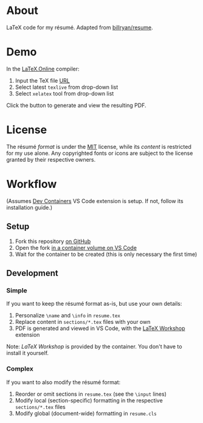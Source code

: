 # About

LaTeX code for my résumé. Adapted from [billryan/resume](https://github.com/billryan/resume).

# Demo

In the [LaTeX.Online](https://latexonline.cc/) compiler:

1. Input the TeX file [URL](https://github.com/oswinrodrigues/resume/blob/master/resume.tex)
2. Select latest `texlive` from drop-down list
3. Select `xelatex` tool from drop-down list

Click the button to generate and view the resulting PDF.

# License

The résumé _format_ is under the [MIT](http://opensource.org/licenses/MIT) license, while its _content_ is restricted for my use alone. Any copyrighted fonts or icons are subject to the license granted by their respective owners.

# Workflow

(Assumes [Dev Containers](https://marketplace.visualstudio.com/items?itemName=ms-vscode-remote.remote-containers) VS Code extension is setup. If not, follow its installation guide.)

## Setup

1. Fork this repository [on GitHub](https://docs.github.com/en/pull-requests/collaborating-with-pull-requests/working-with-forks/fork-a-repo#forking-a-repository)
2. Open the fork [in a container volume on VS Code](https://code.visualstudio.com/docs/devcontainers/containers#_quick-start-open-a-git-repository-or-github-pr-in-an-isolated-container-volume)
3. Wait for the container to be created (this is only necessary the first time)

## Development

### Simple

If you want to keep the résumé format as-is, but use your own details:

1. Personalize `\name` and `\info` in `resume.tex`
2. Replace content in `sections/*.tex` files with your own
3. PDF is generated and viewed in VS Code, with the [LaTeX Workshop](https://marketplace.visualstudio.com/items?itemName=James-Yu.latex-workshop) extension

Note: _LaTeX Workshop_ is provided by the container. You don't have to install it yourself.

### Complex

If you want to also modify the résumé format:

1. Reorder or omit sections in `resume.tex` (see the `\input` lines)
2. Modify local (section-specific) formatting in the respective `sections/*.tex` files
3. Modify global (document-wide) formatting in `resume.cls`
